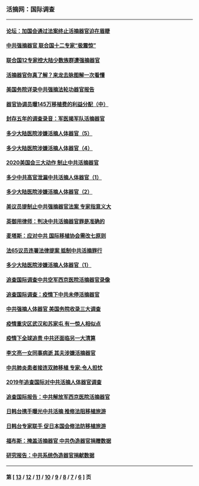 ### 活摘网：国际调查
---
#### [论坛：加国会通过法案终止活摘器官迫在眉睫](../../pages/nf5947/n13029839.md?06190430) 
#### [中共强摘器官 联合国十二专家“极震惊”](../../pages/nf5947/n13024313.md?06190430) 
#### [联合国12专家控大陆少数族群遭强摘器官](../../pages/nf5947/n13023877.md?06190430) 
#### [活摘器官你真了解？来龙去脉图解一次看懂](../../pages/nf5947/n13013820.md?06190430) 
#### [美国务院详录中共强摘法轮功器官报告](../../pages/nf5947/n12944519.md?06190430) 
#### [器官协调员曝145万移植费的利益分配（中）](../../pages/nf5947/n12894547.md?06190430) 
#### [封存五年的调查录音：军医揭军队活摘器官](../../pages/nf5947/n12798692.md?06190430) 
#### [多少大陆医院涉嫌活摘人体器官（5）](../../pages/nf5947/n12768383.md?06190430) 
#### [多少大陆医院涉嫌活摘人体器官（4）](../../pages/nf5947/n12664434.md?06190430) 
#### [2020美国会三大动作 制止中共活摘器官](../../pages/nf5947/n12682004.md?06190430) 
#### [多少中共高官泄漏中共活摘人体器官（1）](../../pages/nf5947/n12671234.md?06190430) 
#### [多少大陆医院涉嫌活摘人体器官（2）](../../pages/nf5947/n12655589.md?06190430) 
#### [美议员提制止中共强摘器官法案 专家指意义大](../../pages/nf5947/n12630561.md?06190430) 
#### [英御用律师：判决中共活摘器官罪是准确的](../../pages/nf5947/n12580740.md?06190430) 
#### [麦塔斯：应对中共 国际移植协会需改七原则](../../pages/nf5947/n12514711.md?06190430) 
#### [法65议员连署法律提案 抵制中共活摘罪行](../../pages/nf5947/n12437047.md?06190430) 
#### [多少大陆医院涉嫌活摘人体器官（1）](../../pages/nf5947/n12414284.md?06190430) 
#### [追查国际调查中共空军西京医院活摘器官录像](../../pages/nf5947/n12348837.md?06190430) 
#### [追查国际调查：疫情下中共未停活摘器官](../../pages/nf5947/n12273415.md?06190430) 
#### [中共强摘人体器官 美国务院收录三大调查](../../pages/nf5947/n12181488.md?06190430) 
#### [疫情重灾区武汉和苏家屯 有一惊人相似点](../../pages/nf5947/n12150824.md?06190430) 
#### [疫情下全球追责 中共还面临另一大清算](../../pages/nf5947/n12070397.md?06190430) 
#### [李文亮一女同事病逝 其夫涉嫌活摘器官](../../pages/nf5947/n11957882.md?06190430) 
#### [中共肺炎患者接连双肺移植 专家:令人担忧](../../pages/nf5947/n11945516.md?06190430) 
#### [2019年追查国际对中共活摘人体器官调查](../../pages/nf5947/n11917733.md?06190430) 
#### [追查国际报告：中共解放军西京医院活摘器官](../../pages/nf5947/n11838359.md?06190430) 
#### [日韩台携手曝光中共活摘 推修法阻移植旅游](../../pages/nf5947/n11712046.md?06190430) 
#### [日韩台专家联手 促日本国会修法防移植旅游](../../pages/nf5947/n11708887.md?06190430) 
#### [福布斯：掩盖活摘器官 中共伪造器官捐赠数据](../../pages/nf5947/n11669316.md?06190430) 
#### [研究报告：中共系统伪造器官捐献数据](../../pages/nf5947/n11665366.md?06190430) 

---
#### 第 [ [13](./13.md?06190430) / [12](./12.md?06190430) / [11](./11.md?06190430) / [10](./10.md?06190430) / [9](./9.md?06190430) / [8](./8.md?06190430) / [7](./7.md?06190430) / [6](./6.md?06190430) ] 页
